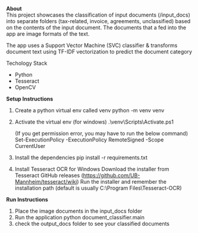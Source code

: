 <b>About</b> <br>
This project showcases the classification of input documents (/input_docs) into separate folders (tax-related, invoice, agreements, unclassified) based on the contents of the input document. The documents that a fed into the app are image formats of the text.

The app uses a Support Vector Machine (SVC) classifier & transforms document text using TF-IDF vectorization to predict the document category

Techology Stack
* Python
* Tesseract 
* OpenCV

<b>Setup Instructions </b>
1. Create a python virtual env called venv
python -m venv venv

2. Activate the virtual env (for windows)
.\venv\Scripts\Activate.ps1 

    (If you get permission error, you may have to run the below command)
    Set-ExecutionPolicy -ExecutionPolicy RemoteSigned -Scope CurrentUser

3. Install the dependencies
pip install -r requirements.txt

4. Install Tesseract OCR for Windows
Download the installer from Tesseract GitHub releases (https://github.com/UB-Mannheim/tesseract/wiki)
Run the installer and remember the installation path (default is usually C:\Program Files\Tesseract-OCR)

<b>Run Instructions</b> <br>
1. Place the image documents in the input_docs folder
2. Run the application
    python document_classifier.main
3. check the output_docs folder to see your classified documents
